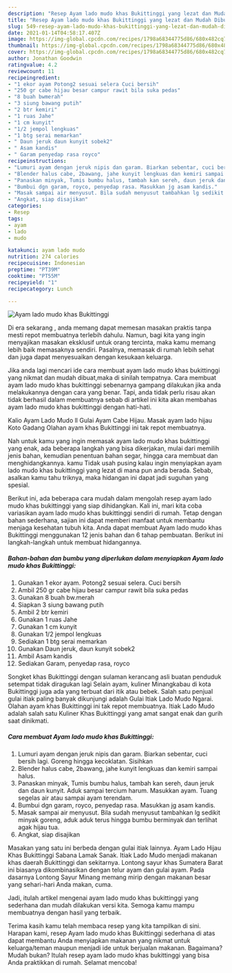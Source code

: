 ```yaml
---
description: "Resep Ayam lado mudo khas Bukittinggi yang lezat dan Mudah Dibuat"
title: "Resep Ayam lado mudo khas Bukittinggi yang lezat dan Mudah Dibuat"
slug: 549-resep-ayam-lado-mudo-khas-bukittinggi-yang-lezat-dan-mudah-dibuat
date: 2021-01-14T04:58:17.407Z
image: https://img-global.cpcdn.com/recipes/1798a68344775d86/680x482cq70/ayam-lado-mudo-khas-bukittinggi-foto-resep-utama.jpg
thumbnail: https://img-global.cpcdn.com/recipes/1798a68344775d86/680x482cq70/ayam-lado-mudo-khas-bukittinggi-foto-resep-utama.jpg
cover: https://img-global.cpcdn.com/recipes/1798a68344775d86/680x482cq70/ayam-lado-mudo-khas-bukittinggi-foto-resep-utama.jpg
author: Jonathan Goodwin
ratingvalue: 4.2
reviewcount: 11
recipeingredient:
- "1 ekor ayam Potong2 sesuai selera Cuci bersih"
- "250 gr cabe hijau besar campur rawit bila suka pedas"
- "8 buah bwmerah"
- "3 siung bawang putih"
- "2 btr kemiri"
- "1 ruas Jahe"
- "1 cm kunyit"
- "1/2 jempol lengkuas"
- "1 btg serai memarkan"
- " Daun jeruk daun kunyit sobek2"
- " Asam kandis"
- " Garam penyedap rasa royco"
recipeinstructions:
- "Lumuri ayam dengan jeruk nipis dan garam. Biarkan sebentar, cuci bersih lagi. Goreng hingga kecoklatan. Sisihkan"
- "Blender halus cabe, 2bawang, jahe kunyit lengkuas dan kemiri sampai halus."
- "Panaskan minyak, Tumis bumbu halus, tambah kan sereh, daun jeruk dan daun kunyit. Aduk sampai tercium harum. Masukkan ayam. Tuang segelas air atau sampai ayam terendam."
- "Bumbui dgn garam, royco, penyedap rasa. Masukkan jg asam kandis."
- "Masak sampai air menyusut. Bila sudah menyusut tambahkan lg sedikit minyak goreng, aduk aduk terus hingga bumbu berminyak dan terlihat agak hijau tua."
- "Angkat, siap disajikan"
categories:
- Resep
tags:
- ayam
- lado
- mudo

katakunci: ayam lado mudo 
nutrition: 274 calories
recipecuisine: Indonesian
preptime: "PT39M"
cooktime: "PT55M"
recipeyield: "1"
recipecategory: Lunch

---
```



![Ayam lado mudo khas Bukittinggi](https://img-global.cpcdn.com/recipes/1798a68344775d86/680x482cq70/ayam-lado-mudo-khas-bukittinggi-foto-resep-utama.jpg)

Di era  sekarang , anda memang dapat memesan masakan praktis tanpa mesti repot membuatnya terlebih dahulu. Namun, bagi kita yang ingin menyajikan masakan eksklusif untuk orang tercinta, maka kamu memang lebih baik memasaknya sendiri. Pasalnya, memasak di rumah lebih sehat dan juga dapat menyesuaikan dengan kesukaan keluarga.

Jika anda lagi mencari ide cara membuat ayam lado mudo khas bukittinggi yang nikmat dan mudah dibuat,maka di sinilah tempatnya. Cara membuat ayam lado mudo khas bukittinggi  sebenarnya gampang dilakukan jika anda melakukannya dengan cara yang benar. Tapi, anda tidak perlu risau akan tidak berhasil dalam membuatnya 
sebab di artikel ini kita akan membahas ayam lado mudo khas bukittinggi dengan hati-hati.  

Kalio Ayam Lado Mudo ll Gulai Ayam Cabe Hijau. Masak ayam lado hijau Koto Gadang Olahan ayam khas Bukittinggi ini tak repot membuatnya.

Nah untuk kamu yang ingin memasak ayam lado mudo khas bukittinggi yang enak, ada beberapa langkah yang bisa dikerjakan, mulai dari memilih jenis bahan, kemudian penentuan bahan segar, hingga cara membuat dan menghidangkannya. kamu Tidak usah pusing kalau ingin menyiapkan ayam lado mudo khas bukittinggi yang lezat di mana pun anda berada. Sebab, asalkan kamu  tahu triknya, maka hidangan ini dapat jadi suguhan yang spesial.

Berikut ini, ada beberapa cara mudah dalam mengolah resep ayam lado mudo khas bukittinggi yang siap dihidangkan. Kali ini, mari kita coba variasikan ayam lado mudo khas bukittinggi sendiri di rumah. Tetap dengan bahan sederhana, sajian ini dapat memberi manfaat untuk membantu menjaga kesehatan tubuh kita. Anda dapat membuat Ayam lado mudo khas Bukittinggi menggunakan 12 jenis bahan dan 6 tahap pembuatan. Berikut ini langkah-langkah untuk membuat hidangannya.

<!--inarticleads1-->

##### Bahan-bahan dan bumbu yang diperlukan dalam menyiapkan Ayam lado mudo khas Bukittinggi:

1. Gunakan 1 ekor ayam. Potong2 sesuai selera. Cuci bersih
1. Ambil 250 gr cabe hijau besar campur rawit bila suka pedas
1. Gunakan 8 buah bw.merah
1. Siapkan 3 siung bawang putih
1. Ambil 2 btr kemiri
1. Gunakan 1 ruas Jahe
1. Gunakan 1 cm kunyit
1. Gunakan 1/2 jempol lengkuas
1. Sediakan 1 btg serai memarkan
1. Gunakan  Daun jeruk, daun kunyit sobek2
1. Ambil  Asam kandis
1. Sediakan  Garam, penyedap rasa, royco


Songket khas Bukittinggi dengan sulaman kerancang asli buatan penduduk setempat tidak diragukan lagi Selain ayam, kuliner Minangkabau di kota Bukittinggi juga ada yang terbuat dari itik atau bebek. Salah satu penjual gulai itiak paling banyak dikunjungi adalah Gulai Itiak Lado Mudo Ngarai. Olahan ayam khas Bukittinggi ini tak repot membuatnya. Itiak Lado Mudo adalah salah satu Kuliner Khas Bukittinggi yang amat sangat enak dan gurih saat dinikmati. 

<!--inarticleads2-->

##### Cara membuat Ayam lado mudo khas Bukittinggi:

1. Lumuri ayam dengan jeruk nipis dan garam. Biarkan sebentar, cuci bersih lagi. Goreng hingga kecoklatan. Sisihkan
1. Blender halus cabe, 2bawang, jahe kunyit lengkuas dan kemiri sampai halus.
1. Panaskan minyak, Tumis bumbu halus, tambah kan sereh, daun jeruk dan daun kunyit. Aduk sampai tercium harum. Masukkan ayam. Tuang segelas air atau sampai ayam terendam.
1. Bumbui dgn garam, royco, penyedap rasa. Masukkan jg asam kandis.
1. Masak sampai air menyusut. Bila sudah menyusut tambahkan lg sedikit minyak goreng, aduk aduk terus hingga bumbu berminyak dan terlihat agak hijau tua.
1. Angkat, siap disajikan


Masakan yang satu ini berbeda dengan gulai itiak lainnya. Ayam Lado Hijau Khas Bukittinggi Sabana Lamak Sanak. Itiak Lado Mudo menjadi makanan khas daerah Bukittinggi dan sekitarnya. Lontong sayur khas Sumatera Barat ini biasanya dikombinasikan dengan telur ayam dan gulai ayam. Pada dasarnya Lontong Sayur Minang memang mirip dengan makanan besar yang sehari-hari Anda makan, cuma. 

Jadi, itulah artikel mengenai  ayam lado mudo khas bukittinggi  yang sederhana dan mudah dilakukan versi kita. Semoga kamu mampu membuatnya dengan hasil yang terbaik. 

Terima kasih kamu telah membaca resep yang kita tampilkan di sini. Harapan kami, resep  Ayam lado mudo khas Bukittinggi sederhana di atas dapat membantu Anda menyiapkan makanan yang nikmat untuk keluarga/teman maupun menjadi ide untuk berjualan makanan. Bagaimana? Mudah bukan? Itulah resep ayam lado mudo khas bukittinggi yang bisa Anda praktikkan di rumah. Selamat mencoba!

